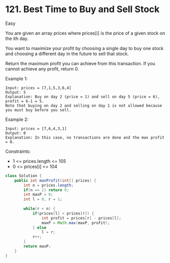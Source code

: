 # 121. Best Time to Buy and Sell Stock
Easy


You are given an array prices where prices[i] is the price of a given stock on the ith day.

You want to maximize your profit by choosing a single day to buy one stock and choosing a different day in the future to sell that stock.

Return the maximum profit you can achieve from this transaction. If you cannot achieve any profit, return 0.

 

Example 1:
```
Input: prices = [7,1,5,3,6,4]
Output: 5
Explanation: Buy on day 2 (price = 1) and sell on day 5 (price = 6), profit = 6-1 = 5.
Note that buying on day 2 and selling on day 1 is not allowed because you must buy before you sell.
```
Example 2:
```
Input: prices = [7,6,4,3,1]
Output: 0
Explanation: In this case, no transactions are done and the max profit = 0.
 ```

Constraints:

- 1 <= prices.length <= 105
- 0 <= prices[i] <= 104

```java
class Solution {
    public int maxProfit(int[] prices) {
        int n = prices.length;
        if(n == 1) return 0;
        int maxP = 0;
        int l = 0, r = 1;
        
        while(r < n) {
            if(prices[l] < prices[r]) {
                int profit = prices[r] - prices[l];
                maxP = Math.max(maxP, profit);
            } else
                l = r;
            r++;
        }
        return maxP;
    }
}
```
